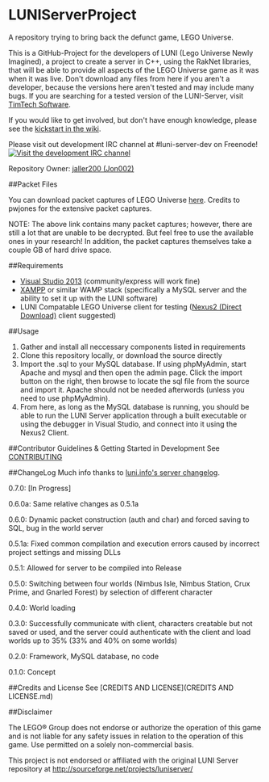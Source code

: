 # LUNIServerProject
A repository trying to bring back the defunct game, LEGO Universe.

This is a GitHub-Project for the developers of LUNI (Lego Universe Newly Imagined), a project to create a server in C++, using the RakNet libraries, that will be able to provide all aspects of the LEGO Universe game as it was when it was live. Don't download any files from here if you aren't a developer, because the versions here aren't tested and may include many bugs. If you are searching for a tested version of the LUNI-Server, visit [TimTech Software](http://bit.ly/-lu-).

If you would like to get involved, but don't have enough knowledge, please see the [kickstart in the wiki](https://github.com/jaller200/LUNIServerProject/wiki/Getting-Started-in-Development).

Please visit out development IRC channel at #luni-server-dev on Freenode! [![Visit the development IRC channel](https://kiwiirc.com/buttons/irc.freenode.net/luni-server-dev.png)](https://kiwiirc.com/client/irc.freenode.net/?nick=luniuser|?&theme=mini#luni-server-dev)

Repository Owner: [jaller200 (Jon002)](https://github.com/jaller200)

##Packet Files

You can download packet captures of LEGO Universe [here](http://sourceforge.net/p/myverse/wiki/Home/). Credits to pwjones for the extensive packet captures.

NOTE: The above link contains many packet captures; however, there are still a lot that are unable to be decrypted. But feel free to use the available ones in your research! In addition, the packet captures themselves take a couple GB of hard drive space.

##Requirements

* [Visual Studio 2013](https://www.visualstudio.com/downloads/download-visual-studio-vs) (community/express will work fine)
* [XAMPP](https://www.apachefriends.org/index.html) or similar WAMP stack (specifically a MySQL server and the ability to set it up with the LUNI software)
* LUNI Compatable LEGO Universe client for testing ([Nexus2 (Direct Download)](http://timtechsoftware.com/lu/nexus2.zip) client suggested)

##Usage

1. Gather and install all neccessary components listed in requirements
2. Clone this repository locally, or download the source directly
3. Import the .sql to your MySQL database. If using phpMyAdmin, start Apache and mysql and then open the admin page. Click the import button on the right, then browse to locate the sql file from the source and import it. Apache should not be needed afterwords (unless you need to use phpMyAdmin).
4. From here, as long as the MySQL database is running, you should be able to run the LUNI Server application through a built executable or using the debugger in Visual Studio, and connect into it using the Nexus2 Client.

##Contributor Guidelines & Getting Started in Development
See [CONTRIBUTING](CONTRIBUTING.md)

##ChangeLog
Much info thanks to [luni.info's server changelog](http://luni.info/servers/).

0.7.0: [In Progress]

0.6.0a: Same relative changes as 0.5.1a

0.6.0: Dynamic packet construction (auth and char) and forced saving to SQL, bug in the world server

0.5.1a: Fixed common compilation and execution errors caused by incorrect project settings and missing DLLs 

0.5.1: Allowed for server to be compiled into Release

0.5.0: Switching between four worlds (Nimbus Isle, Nimbus Station, Crux Prime, and Gnarled Forest) by selection of different character

0.4.0: World loading

0.3.0: Successfully communicate with client, characters creatable but not saved or used, and the server could authenticate with the client and load worlds up to 35% (33% and 40% on some worlds)

0.2.0: Framework, MySQL database, no code

0.1.0: Concept

##Credits and License
See [CREDITS AND LICENSE](CREDITS AND LICENSE.md)

##Disclaimer

The LEGO® Group does not endorse or authorize the operation of this game and is not liable for any safety issues in relation to the operation of this game. Use permitted on a solely non-commercial basis.


This project is not endorsed or affiliated with the original LUNI Server repository at http://sourceforge.net/projects/luniserver/
